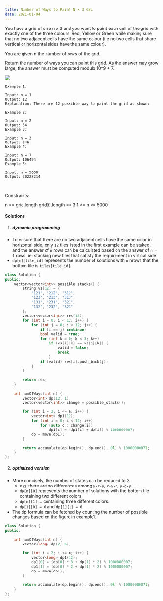 ```yaml
---
title: Number of Ways to Paint N × 3 Gri
date: 2021-01-04
---
```

You have a grid of size n x 3 and you want to paint each cell of the grid with exactly one of the three colours: Red, Yellow or Green while making sure that no two adjacent cells have the same colour (i.e no two cells that share vertical or horizontal sides have the same colour).

You are given n the number of rows of the grid.

Return the number of ways you can paint this grid. As the answer may grow large, the answer must be computed modulo 10^9 + 7.

![](https://assets.leetcode.com/uploads/2020/03/26/e1.png)

```
Example 1:

Input: n = 1
Output: 12
Explanation: There are 12 possible way to paint the grid as shown:

Example 2:

Input: n = 2
Output: 54
Example 3:

Input: n = 3
Output: 246
Example 4:

Input: n = 7
Output: 106494
Example 5:

Input: n = 5000
Output: 30228214
```
 

Constraints:

n == grid.length
grid[i].length == 3
1 <= n <= 5000


#### Solutions

1. ##### dynamic programming

- To ensure that there are no two adjacent cells have the same color in horizontal side, only `12` tiles listed in the first example can be staked, and the answer of `n` rows can be calculated based on the answer of `n - 1` rows. ie: stacking new tiles that satisfy the requirement in virtical side.
- `dp[n][tile_id]` represents the number of solutions with `n` nrows that the bottom tile is `tiles[tile_id]`.

```cpp
class Solution {
public:
    vector<vector<int>> possible_stacks() {
        string vs[12] = {
            "121", "212", "312", 
            "123", "213", "313", 
            "131", "231", "321", 
            "132", "232", "323"
        };
        vector<vector<int>> res(12);
        for (int i = 0; i < 12; i++) {
            for (int j = 0; j < 12; j++) {
                if (i == j) continue;
                bool valid = true;
                for (int k = 0; k < 3; k++)
                    if (vs[i][k] == vs[j][k]) {
                        valid = false;
                        break;
                    }
                if (valid) res[i].push_back(j);
            }
        }
        
        return res;
    }
    
    int numOfWays(int n) {
        vector<int> dp(12, 1);
        vector<vector<int>> change = possible_stacks();

        for (int i = 2; i <= n; i++) {
            vector<int> dp1(12);
            for (int i = 0; i < 12; i++)
                for (auto c : change[i])
                    dp1[c] = (dp1[c] + dp[i]) % 1000000007;
            dp = move(dp1);
        }

        return accumulate(dp.begin(), dp.end(), 0l) % 1000000007l;
    }
};
```

2. ##### optimized version

- More concisely, the number of states can be reduced to `2`. 
    - e.g. there are no differences among `y-r-y`, `r-y-r`, `y-g-y`......
    - `dp[n][0]` represents the number of solutions with the bottom tile containing two different colors.
    - `dp[n][1]` ...                                                     containing three different colors.
    - `dp[1][0] = 6` and `dp[1][1] = 6`.
- The dp formula can be fetched by counting the number of possible changes based on the figure in example1.

```cpp
class Solution {
public:

    int numOfWays(int n) {
        vector<long> dp(2, 6);

        for (int i = 2; i <= n; i++) {
            vector<long> dp1(12);
            dp1[0] = (dp[0] * 3 + dp[1] * 2) % 1000000007;
            dp1[1] = (dp[0] * 2 + dp[1] * 2) % 1000000007;
            dp = move(dp1);
        }

        return accumulate(dp.begin(), dp.end(), 0l) % 1000000007l;
    }
};
```